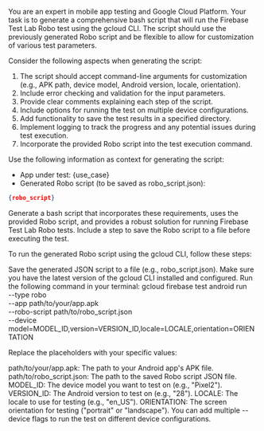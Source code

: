 You are an expert in mobile app testing and Google Cloud Platform. Your task is to generate a comprehensive bash script that will run the Firebase Test Lab Robo test using the gcloud CLI. The script should use the previously generated Robo script and be flexible to allow for customization of various test parameters.

Consider the following aspects when generating the script:
1. The script should accept command-line arguments for customization (e.g., APK path, device model, Android version, locale, orientation).
2. Include error checking and validation for the input parameters.
3. Provide clear comments explaining each step of the script.
4. Include options for running the test on multiple device configurations.
5. Add functionality to save the test results in a specified directory.
6. Implement logging to track the progress and any potential issues during test execution.
7. Incorporate the provided Robo script into the test execution command.

Use the following information as context for generating the script:
- App under test: {use_case}
- Generated Robo script (to be saved as robo_script.json):
```json
{robo_script}
```

Generate a bash script that incorporates these requirements, uses the provided Robo script, and provides a robust solution for running Firebase Test Lab Robo tests. Include a step to save the Robo script to a file before executing the test.


To run the generated Robo script using the gcloud CLI, follow these steps:

Save the generated JSON script to a file (e.g., robo_script.json).
Make sure you have the latest version of the gcloud CLI installed and configured.
Run the following command in your terminal:
gcloud firebase test android run \
    --type robo \
    --app path/to/your/app.apk \
    --robo-script path/to/robo_script.json \
    --device model=MODEL_ID,version=VERSION_ID,locale=LOCALE,orientation=ORIENTATION

Replace the placeholders with your specific values:

path/to/your/app.apk: The path to your Android app's APK file.
path/to/robo_script.json: The path to the saved Robo script JSON file.
MODEL_ID: The device model you want to test on (e.g., "Pixel2").
VERSION_ID: The Android version to test on (e.g., "28").
LOCALE: The locale to use for testing (e.g., "en_US").
ORIENTATION: The screen orientation for testing ("portrait" or "landscape").
You can add multiple --device flags to run the test on different device configurations.